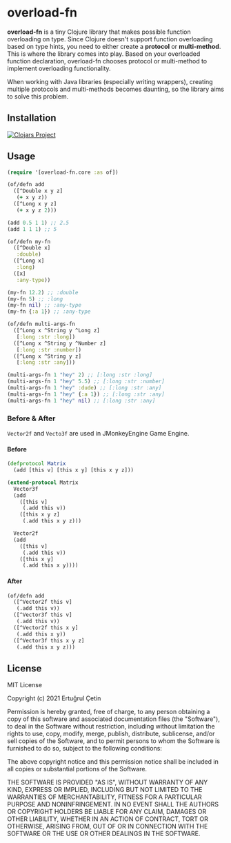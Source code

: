 # overload-fn

**overload-fn** is a tiny Clojure library that makes possible function overloading on type. Since Clojure doesn't support function overloading based on type hints, you need to either create a **protocol** or **multi-method**. This is where the library comes into play. Based on your overloaded function declaration, overload-fn chooses protocol or multi-method to implement overloading functionality.

When working with Java libraries (especially writing wrappers), creating multiple protocols and multi-methods becomes daunting, so the library aims to solve this problem.

## Installation
[![Clojars Project](https://clojars.org/overload-fn/latest-version.svg)](https://clojars.org/overload-fn)

## Usage
```clojure
(require '[overload-fn.core :as of])

(of/defn add
  ([^Double x y z]
   (+ x y z))
  ([^Long x y z]
   (+ x y z 2)))

(add 0.5 1 1) ;; 2.5
(add 1 1 1) ;; 5
```

```clojure
(of/defn my-fn
  ([^Double x]
   :double)
  ([^Long x]
   :long)
  ([x]
   :any-type))

(my-fn 12.2) ;; :double
(my-fn 5) ;; :long
(my-fn nil) ;; :any-type
(my-fn {:a 1}) ;; :any-type
```

```clojure
(of/defn multi-args-fn
  ([^Long x ^String y ^Long z]
   [:long :str :long])
  ([^Long x ^String y ^Number z]
   [:long :str :number])
  ([^Long x ^String y z]
   [:long :str :any]))

(multi-args-fn 1 "hey" 2) ;; [:long :str :long]
(multi-args-fn 1 "hey" 5.5) ;; [:long :str :number]
(multi-args-fn 1 "hey" :dude) ;; [:long :str :any]
(multi-args-fn 1 "hey" {:a 1}) ;; [:long :str :any]
(multi-args-fn 1 "hey" nil) ;; [:long :str :any]
```
### Before & After
`Vector2f` and `Vecto3f` are used in JMonkeyEngine Game Engine.

#### Before
```clojure
(defprotocol Matrix
  (add [this v] [this x y] [this x y z]))

(extend-protocol Matrix
  Vector3f
  (add
    ([this v]
     (.add this v))
    ([this x y z]
     (.add this x y z)))

  Vector2f
  (add
    ([this v]
     (.add this v))
    ([this x y]
     (.add this x y))))
```
#### After
```clojure
(of/defn add
  ([^Vector2f this v]
   (.add this v))
  ([^Vector3f this v]
   (.add this v))
  ([^Vector2f this x y]
   (.add this x y))
  ([^Vector3f this x y z]
   (.add this x y z)))
```

## License

MIT License

Copyright (c) 2021 Ertuğrul Çetin

Permission is hereby granted, free of charge, to any person obtaining a copy of this software and associated documentation files (the "Software"), to deal in the Software without restriction, including without limitation the rights to use, copy, modify, merge, publish, distribute, sublicense, and/or sell copies of the Software, and to permit persons to whom the Software is furnished to do so, subject to the following conditions:

The above copyright notice and this permission notice shall be included in all copies or substantial portions of the Software.

THE SOFTWARE IS PROVIDED "AS IS", WITHOUT WARRANTY OF ANY KIND, EXPRESS OR IMPLIED, INCLUDING BUT NOT LIMITED TO THE WARRANTIES OF MERCHANTABILITY, FITNESS FOR A PARTICULAR PURPOSE AND NONINFRINGEMENT. IN NO EVENT SHALL THE AUTHORS OR COPYRIGHT HOLDERS BE LIABLE FOR ANY CLAIM, DAMAGES OR OTHER LIABILITY, WHETHER IN AN ACTION OF CONTRACT, TORT OR OTHERWISE, ARISING FROM, OUT OF OR IN CONNECTION WITH THE SOFTWARE OR THE USE OR OTHER DEALINGS IN THE SOFTWARE.
